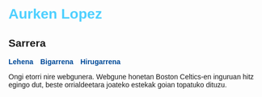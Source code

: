 <html lang="eu">
<head>
    <meta charset="UTF-8">
    <title>Sarrera</title>
   <style>
body { font-family: Arial, sans-serif; }
        h1 { color: #4ed0ff; }
        nav a { margin-right: 10px; font-weight: bold; text-decoration: none; color: #004a99; }
    </style>
<h1>Aurken Lopez</h1>
    <h2>Sarrera</h2>
    <nav>
        <a href="lehena.html">Lehena</a>
        <a href="bigarrena.html">Bigarrena</a>
        <a href="hirugarrena.html">Hirugarrena</a>
    </nav>
    <p>Ongi etorri nire webgunera. Webgune honetan Boston Celtics-en inguruan hitz egingo dut, beste orrialdeetara joateko estekak goian topatuko dituzu.</p>
